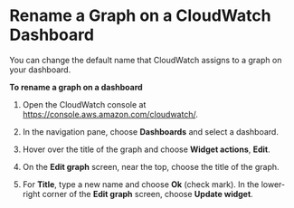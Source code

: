# Rename a Graph on a CloudWatch Dashboard<a name="rename_graph_dashboard"></a>

You can change the default name that CloudWatch assigns to a graph on your dashboard\.

**To rename a graph on a dashboard**

1. Open the CloudWatch console at [https://console\.aws\.amazon\.com/cloudwatch/](https://console.aws.amazon.com/cloudwatch/)\.

1. In the navigation pane, choose **Dashboards** and select a dashboard\.

1. Hover over the title of the graph and choose **Widget actions**, **Edit**\.

1. On the **Edit graph** screen, near the top, choose the title of the graph\.

1. For **Title**, type a new name and choose **Ok** \(check mark\)\. In the lower\-right corner of the **Edit graph** screen, choose **Update widget**\.
